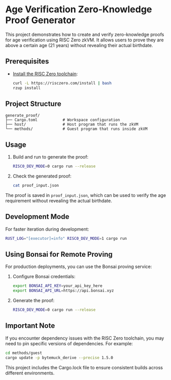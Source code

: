 # Age Verification Zero-Knowledge Proof Generator

This project demonstrates how to create and verify zero-knowledge proofs for age verification using RISC Zero zkVM. It allows users to prove they are above a certain age (21 years) without revealing their actual birthdate.

## Prerequisites

- [Install the RISC Zero toolchain](https://dev.risczero.com/api/zkvm/install):
  ```bash
  curl -L https://risczero.com/install | bash
  rzup install
  ```

## Project Structure

```
generate_proof/
├── Cargo.toml           # Workspace configuration
├── host/                # Host program that runs the zkVM
└── methods/             # Guest program that runs inside zkVM
```

## Usage

1. Build and run to generate the proof:

   ```bash
   RISC0_DEV_MODE=0 cargo run --release
   ```

2. Check the generated proof:
   ```bash
   cat proof_input.json
   ```

The proof is saved in `proof_input.json`, which can be used to verify the age requirement without revealing the actual birthdate.

## Development Mode

For faster iteration during development:

```bash
RUST_LOG="[executor]=info" RISC0_DEV_MODE=1 cargo run
```

## Using Bonsai for Remote Proving

For production deployments, you can use the Bonsai proving service:

1. Configure Bonsai credentials:

   ```bash
   export BONSAI_API_KEY=your_api_key_here
   export BONSAI_API_URL=https://api.bonsai.xyz
   ```

2. Generate the proof:
   ```bash
   RISC0_DEV_MODE=0 cargo run --release
   ```

## Important Note

If you encounter dependency issues with the RISC Zero toolchain, you may need to pin specific versions of dependencies. For example:

```bash
cd methods/guest
cargo update -p bytemuck_derive --precise 1.5.0
```

This project includes the Cargo.lock file to ensure consistent builds across different environments.
